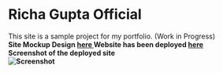 # Richa Gupta Official
This site is a sample project for my portfolio. (Work in Progress)
<br>
<strong>
  Site Mockup Design <a href="https://www.behance.net/gallery/106492727/RICHA-GUPTA-WEBSITE" target="_blank"> here </a> 
  Website has been deployed <a href="https://richagupta.netlify.app/" target="_blank"> here </a> 
</strong>
<br>
<strong> Screenshot of the deployed site <strong>
<br>
![Screenshot](https://firebasestorage.googleapis.com/v0/b/fir-demo-7bbf9.appspot.com/o/Screenshot%20(100).png?alt=media&token=6dba8491-1998-4563-9922-f926ae6995eb)

 

